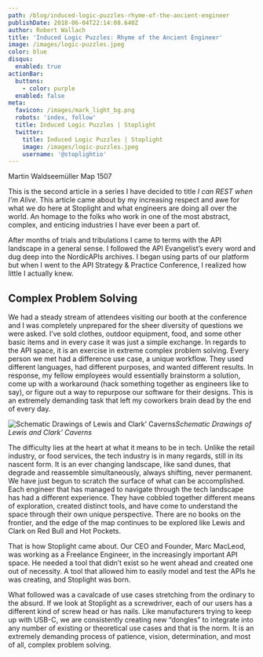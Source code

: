 ```yaml
---
path: /blog/induced-logic-puzzles-rhyme-of-the-ancient-engineer
publishDate: 2018-06-04T22:14:08.640Z
author: Robert Wallach
title: 'Induced Logic Puzzles: Rhyme of the Ancient Engineer'
image: /images/logic-puzzles.jpeg
color: blue
disqus:
  enabled: true
actionBar:
  buttons:
    - color: purple
  enabled: false
meta:
  favicon: /images/mark_light_bg.png
  robots: 'index, follow'
  title: Induced Logic Puzzles | Stoplight
  twitter:
    title: Induced Logic Puzzles | Stoplight
    image: /images/logic-puzzles.jpeg
    username: '@stoplightio'
---
```

Martin Waldseemüller Map 1507

This is the second article in a series I have decided to title *I can REST when I’m Alive*. This article came about by my increasing respect and awe for what we do here at Stoplight and what engineers are doing all over the world. An homage to the folks who work in one of the most abstract, complex, and enticing industries I have ever been a part of.

After months of trials and tribulations I came to terms with the API landscape in a general sense. I followed the API Evangelist’s every word and dug deep into the NordicAPIs archives. I began using parts of our platform but when I went to the API Strategy & Practice Conference, I realized how little I actually knew.

## Complex Problem Solving

We had a steady stream of attendees visiting our booth at the conference and I was completely unprepared for the sheer diversity of questions we were asked. I’ve sold clothes, outdoor equipment, food, and some other basic items and in every case it was just a simple exchange. In regards to the API space, it is an exercise in extreme complex problem solving. Every person we met had a difference use case, a unique workflow. They used different languages, had different purposes, and wanted different results. In response, my fellow employees would essentially brainstorm a solution, come up with a workaround (hack something together as engineers like to say), or figure out a way to repurpose our software for their designs. This is an extremely demanding task that left my coworkers brain dead by the end of every day.

![Schematic Drawings of Lewis and Clark’ Caverns](https://cdn-images-1.medium.com/max/2048/1*AW3fParLV1Oyku1CntHTOA.jpeg)*Schematic Drawings of Lewis and Clark’ Caverns*

The difficulty lies at the heart at what it means to be in tech. Unlike the retail industry, or food services, the tech industry is in many regards, still in its nascent form. It is an ever changing landscape, like sand dunes, that degrade and reassemble simultaneously, always shifting, never permanent. We have just begun to scratch the surface of what can be accomplished. Each engineer that has managed to navigate through the tech landscape has had a different experience. They have cobbled together different means of exploration, created distinct tools, and have come to understand the space through their own unique perspective. There are no books on the frontier, and the edge of the map continues to be explored like Lewis and Clark on Red Bull and Hot Pockets.

That is how Stoplight came about. Our CEO and Founder, Marc MacLeod, was working as a Freelance Engineer, in the increasingly important API space. He needed a tool that didn’t exist so he went ahead and created one out of necessity. A tool that allowed him to easily model and test the APIs he was creating, and Stoplight was born.

What followed was a cavalcade of use cases stretching from the ordinary to the absurd. If we look at Stoplight as a screwdriver, each of our users has a different kind of screw head or has nails. Like manufacturers trying to keep up with USB-C, we are consistently creating new “dongles” to integrate into any number of existing or theoretical use cases and that is the norm. It is an extremely demanding process of patience, vision, determination, and most of all, complex problem solving.
